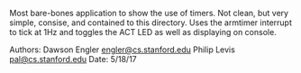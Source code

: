 Most bare-bones application to show the use of timers. Not clean,
but very simple, consise, and contained to this directory. Uses the 
armtimer interrupt to tick at 1Hz and toggles the ACT LED as well
as displaying on console.

Authors: Dawson Engler <engler@cs.stanford.edu>
         Philip Levis <pal@cs.stanford.edu>
Date: 5/18/17

